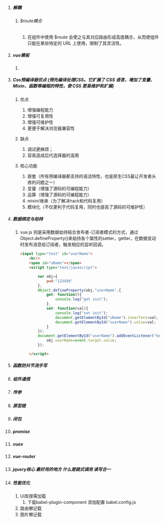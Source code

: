 1. ##### 解耦

   1. ###### $route耦合

      1. 在组件中使用 $route 会使之与其对应路由形成高度耦合，从而使组件只能在某些特定的 URL 上使用，限制了其灵活性。

2. ##### vue模板

   1. 

3. ##### Css预编译器优点 (预先编译处理CSS。它扩展了 CSS 语言，增加了变量、Mixin、函数等编程的特性，使 CSS 更易维护和扩展)

   1. 优点

      1. 增强编程能力
      2. 增强可复用性
      3. 增强可维护性
      4. 更便于解决浏览器兼容性

   2. 缺点

      1. 调试更麻烦；
      2. 容易造成后代选择器的滥用

   3. 核心功能

      1. 嵌套（所有预编译器都支持的语法特性，也是原生CSS最让开发者头疼的问题之一）
      2. 变量（增强了源码的可编程能力）
      3. 运算（增强了源码的可编程能力）
      4. mixin/继承（为了解决hack和代码复用）
      5. 模块化（不仅更利于代码复用，同时也提高了源码的可维护性）

      

4. ##### 数据绑定与劫持

   1. vue.js 则是采用数据劫持结合发布者-订阅者模式的方式，通过Object.defineProperty()来劫持各个属性的setter，getter，在数据变动时发布消息给订阅者，触发相应的监听回调。

      ```html
      <input type="text" id="userName">
          <br/>
          <span id="uName"></span>
          <script type="text/javascript">
      
              var obj={
                  pwd:"123456"
              };
              Object.defineProperty(obj,"userName",{
                  get: function(){
                      console.log("get init");
                  },
                  set: function(val){
                      console.log("set init");
                      document.getElementById("uName").innerText=val;
                      document.getElementById("userName").value=val;
                  }
              });
              document.getElementById("userName").addEventListener("keyup",function(){
                  obj.userName=event.target.value;
              });
      
          </script>
      
      ```

      

5. ##### 函数防抖节流手写

6. ##### 组件通信

7. ##### 传参

8. ##### 原型链

9. ##### 闭包

10. ##### promise

11. ##### vuex

12. ##### vue-router

13. ##### jquery核心  最好用的地方    什么是链式调用  读写合一

14. ##### 性能优化

    1. UI库按需加载
       1. 下载babel-plugin-component     添加配置   babel.config.js
    2. 路由懒记载
    3. 图片懒记载